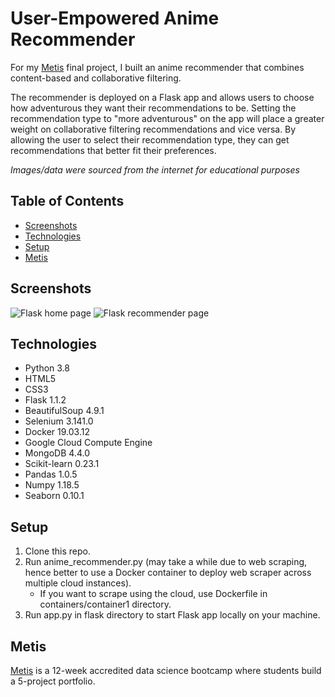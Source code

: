 # User-Empowered Anime Recommender

For my [Metis](https://www.thisismetis.com/data-science-bootcamps) final project, I built an anime recommender that combines content-based and collaborative filtering. 

The recommender is deployed on a Flask app and allows users to choose how adventurous they want their recommendations to be. Setting the recommendation type to "more adventurous" on the app will place a greater weight on collaborative filtering recommendations and vice versa. By allowing the user to select their recommendation type, they can get recommendations that better fit their preferences. 

*Images/data were sourced from the internet for educational purposes*

## Table of Contents

* [Screenshots](#screenshots)
* [Technologies](#technologies)
* [Setup](#setup)
* [Metis](#metis)

## Screenshots

![Flask home page](https://user-images.githubusercontent.com/62628676/93408976-d78cc880-f863-11ea-9978-c921b2a56945.png)
![Flask recommender page](https://user-images.githubusercontent.com/62628676/93409135-33efe800-f864-11ea-9c10-0396cda3428d.png)

## Technologies

* Python 3.8
* HTML5
* CSS3
* Flask 1.1.2
* BeautifulSoup 4.9.1
* Selenium 3.141.0
* Docker 19.03.12
* Google Cloud Compute Engine
* MongoDB 4.4.0
* Scikit-learn 0.23.1
* Pandas 1.0.5
* Numpy 1.18.5
* Seaborn 0.10.1

## Setup

1. Clone this repo.
2. Run anime_recommender.py (may take a while due to web scraping, hence better to use a Docker container to deploy web scraper across multiple cloud instances).
    * If you want to scrape using the cloud, use Dockerfile in containers/container1 directory.
3. Run app.py in flask directory to start Flask app locally on your machine. 

## Metis 

[Metis](https://www.thisismetis.com/data-science-bootcamps) is a 12-week accredited data science bootcamp where students build a 5-project portfolio. 

